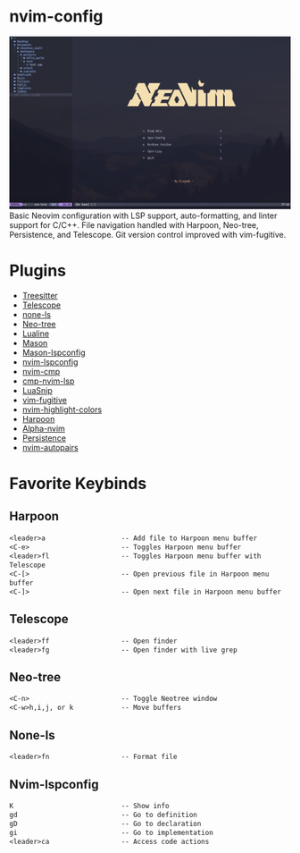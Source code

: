 # nvim-config
![nvim](https://github.com/ElijahInamarga/nvim-config/blob/main/images/new_splashscreen.png)
Basic Neovim configuration with LSP support, auto-formatting, and linter support for C/C++. File navigation handled with Harpoon, Neo-tree, Persistence, and Telescope. Git version control improved with vim-fugitive.

# Plugins

- [Treesitter](https://github.com/nvim-treesitter/nvim-treesitter)
- [Telescope](https://github.com/nvim-telescope/telescope.nvim)
- [none-ls](https://github.com/nvimtools/none-ls.nvim)
- [Neo-tree](https://github.com/nvim-neo-tree/neo-tree.nvim)
- [Lualine](https://github.com/nvim-lualine/lualine.nvim)
- [Mason](https://github.com/mason-org/mason.nvim)
- [Mason-lspconfig](https://github.com/mason-org/mason-lspconfig.nvim)
- [nvim-lspconfig](https://github.com/neovim/nvim-lspconfig)
- [nvim-cmp](https://github.com/hrsh7th/nvim-cmp)
- [cmp-nvim-lsp](https://github.com/hrsh7th/cmp-nvim-lsp)
- [LuaSnip](https://github.com/L3MON4D3/LuaSnip)
- [vim-fugitive](https://github.com/tpope/vim-fugitive)
- [nvim-highlight-colors](https://github.com/brenoprata10/nvim-highlight-colors)
- [Harpoon](https://github.com/ThePrimeagen/harpoon)
- [Alpha-nvim](https://github.com/goolord/alpha-nvim)
- [Persistence](https://github.com/folke/persistence.nvim)
- [nvim-autopairs](https://github.com/windwp/nvim-autopairs)

# Favorite Keybinds

## Harpoon
```
<leader>a                   -- Add file to Harpoon menu buffer
<C-e>                       -- Toggles Harpoon menu buffer
<leader>fl                  -- Toggles Harpoon menu buffer with Telescope
<C-[>                       -- Open previous file in Harpoon menu buffer
<C-]>                       -- Open next file in Harpoon menu buffer
```

## Telescope
```
<leader>ff                  -- Open finder
<leader>fg                  -- Open finder with live grep
```

## Neo-tree
```
<C-n>                       -- Toggle Neotree window
<C-w>h,i,j, or k            -- Move buffers
```

## None-ls
```
<leader>fn                  -- Format file
```

## Nvim-lspconfig
```
K                           -- Show info
gd                          -- Go to definition
gD                          -- Go to declaration
gi                          -- Go to implementation
<leader>ca                  -- Access code actions
```
